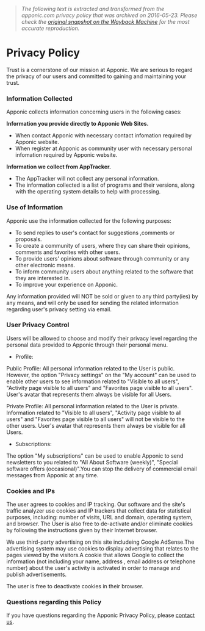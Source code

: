 > *The following text is extracted and transformed from the apponic.com privacy policy that was archived on 2016-05-23. Please check the [original snapshot on the Wayback Machine](https://web.archive.org/web/20160523080938id_/http%3A//www.apponic.com/info/privacy) for the most accurate reproduction.*

# Privacy Policy

Trust is a cornerstone of our mission at Apponic. We are serious to regard the privacy of our users and committed to gaining and maintaining your trust.

### Information Collected

Apponic collects information concerning users in the following cases:

__Information you provide directly to Apponic Web Sites.__

  * When contact Apponic with necessary contact infomation required by Apponic website.
  * When register at Apponic as community user with necessary personal infomation required by Apponic website.



__Information we collect from AppTracker.__

  * The AppTracker will not collect any personal information.
  * The information collected is a list of programs and their versions, along with the operating system details to help with processing.



### Use of Information

Apponic use the information collected for the following purposes:

  * To send replies to user's contact for suggestions ,comments or proposals.
  * To create a community of users, where they can share their opinions, comments and favorites with other users.
  * To provide users' opinions about software through community or any other electronic means.
  * To inform community users about anything related to the software that they are interested in.
  * To improve your experience on Apponic.



Any information provided will NOT be sold or given to any third party(ies) by any means, and will only be used for sending the related information regarding user's privacy setting via email.

### User Privacy Control

Users will be allowed to choose and modify their privacy level regarding the personal data provided to Apponic through their personal menu.

  * Profile: 

Public Profile: All personal information related to the User is public. However, the option "Privacy settings" on the "My account" can be used to enable other users to see information related to "Visible to all users", "Activity page visible to all users" and "Favorites page visible to all users". User's avatar that represents them always be visible for all Users.

Private Profile: All personal information related to the User is private. Information related to "Visible to all users", "Activity page visible to all users" and "Favorites page visible to all users" will not be visible to the other users. User's avatar that represents them always be visible for all Users.

  * Subscriptions: 

The option "My subscriptions" can be used to enable Apponic to send newsletters to you related to "All About Software (weekly)", "Special software offers (occasional)".You can stop the delivery of commercial email messages from Apponic at any time.




### Cookies and IPs

The user agrees to cookies and IP tracking. Our software and the site's traffic analyzer use cookies and IP trackers that collect data for statistical purposes, including: number of visits, URL and domain, operating system, and browser. The User is also free to de-activate and/or eliminate cookies by following the instructions given by their Internet browser.

We use third-party advertising on this site includeing Google AdSense.The advertising system may use cookies to display advertising that relates to the pages viewed by the visitors.A cookie that allows Google to collect the information (not including your name, address , email address or telephone number) about the user's activity is activated in order to manage and publish advertisements.

The user is free to deactivate cookies in their browser.

### Questions regarding this Policy

If you have questions regarding the Apponic Privacy Policy, please [contact us](http://www.apponic.com/info/contact/ "Contact us").
